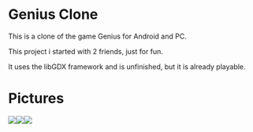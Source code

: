 # Genius Clone
This is a clone of the game Genius for Android and PC.

This project i started with 2 friends, just for fun.

It uses the libGDX framework and is unfinished, but it is already playable.

# Pictures
![](http://i.imgur.com/V5nCl92m.jpg)![](http://i.imgur.com/r7rE8j3m.jpg)![](http://i.imgur.com/hhibooCm.jpg)
